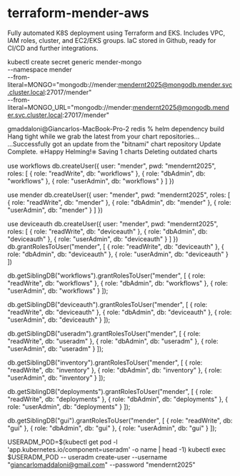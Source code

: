 # terraform-mender-aws
Fully automated K8S deployment using Terraform and EKS. Includes VPC, IAM roles, cluster, and EC2/EKS groups. IaC stored in Github, ready for CI/CD and further integrations.


kubectl create secret generic mender-mongo \
  --namespace mender \
  --from-literal=MONGO="mongodb://mender:mendernt2025@mongodb.mender.svc.cluster.local:27017/mender" \
  --from-literal=MONGO_URL="mongodb://mender:mendernt2025@mongodb.mender.svc.cluster.local:27017/mender"


gmaddaloni@Giancarlos-MacBook-Pro-2 redis % helm dependency build
Hang tight while we grab the latest from your chart repositories...
...Successfully got an update from the "bitnami" chart repository
Update Complete. ⎈Happy Helming!⎈
Saving 1 charts
Deleting outdated charts

use workflows
db.createUser({
  user: "mender",
  pwd: "mendernt2025",
  roles: [
    { role: "readWrite", db: "workflows" },
    { role: "dbAdmin", db: "workflows" },
    { role: "userAdmin", db: "workflows" }
  ]
})

use mender
db.createUser({
  user: "mender",
  pwd: "mendernt2025",
  roles: [
    { role: "readWrite", db: "mender" },
    { role: "dbAdmin", db: "mender" },
    { role: "userAdmin", db: "mender" }
  ]
})

use deviceauth
db.createUser({
  user: "mender",
  pwd: "mendernt2025",
  roles: [
    { role: "readWrite", db: "deviceauth" },
    { role: "dbAdmin", db: "deviceauth" },
    { role: "userAdmin", db: "deviceauth" }
  ]
})
db.grantRolesToUser("mender", [
  { role: "readWrite", db: "deviceauth" },
  { role: "dbAdmin", db: "deviceauth" },
  { role: "userAdmin", db: "deviceauth" }
])


db.getSiblingDB("workflows").grantRolesToUser("mender", [
  { role: "readWrite", db: "workflows" },
  { role: "dbAdmin", db: "workflows" },
  { role: "userAdmin", db: "workflows" }
]);

db.getSiblingDB("deviceauth").grantRolesToUser("mender", [
  { role: "readWrite", db: "deviceauth" },
  { role: "dbAdmin", db: "deviceauth" },
  { role: "userAdmin", db: "deviceauth" }
]);

db.getSiblingDB("useradm").grantRolesToUser("mender", [
  { role: "readWrite", db: "useradm" },
  { role: "dbAdmin", db: "useradm" },
  { role: "userAdmin", db: "useradm" }
]);

db.getSiblingDB("inventory").grantRolesToUser("mender", [
  { role: "readWrite", db: "inventory" },
  { role: "dbAdmin", db: "inventory" },
  { role: "userAdmin", db: "inventory" }
]);

db.getSiblingDB("deployments").grantRolesToUser("mender", [
  { role: "readWrite", db: "deployments" },
  { role: "dbAdmin", db: "deployments" },
  { role: "userAdmin", db: "deployments" }
]);

db.getSiblingDB("gui").grantRolesToUser("mender", [
  { role: "readWrite", db: "gui" },
  { role: "dbAdmin", db: "gui" },
  { role: "userAdmin", db: "gui" }
]);


USERADM_POD=$(kubectl get pod -l 'app.kubernetes.io/component=useradm' -o name | head -1)
kubectl exec $USERADM_POD -- useradm create-user --username "giancarlomaddaloni@gmail.com" --password "mendernt2025"